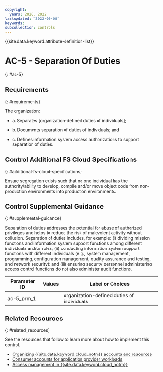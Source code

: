 ```yaml
---
copyright:
  years: 2020, 2022
lastupdated: "2022-09-08"
keywords: 
subcollection: controls
---
```


{{site.data.keyword.attribute-definition-list}}

# AC-5 - Separation Of Duties
{: #ac-5}

## Requirements
{: #requirements}

The organization:

- a. Separates [organization-defined duties of individuals];

- b. Documents separation of duties of individuals; and

- c. Defines information system access authorizations to support separation of duties.

## Control Additional FS Cloud Specifications
{: #additional-fs-cloud-specifications}

Ensure segregation exists such that no one individual has the authority/ability to develop, compile and/or move object code from non-production environments into production environments.

## Control Supplemental Guidance
{: #supplemental-guidance}

Separation of duties addresses the potential for abuse of authorized privileges and helps to reduce the risk of malevolent activity without collusion. Separation of duties includes, for example: (i) dividing mission functions and information system support functions among different individuals and/or roles; (ii) conducting information system support functions with different individuals (e.g., system management, programming, configuration management, quality assurance and testing, and network security); and (iii) ensuring security personnel administering access control functions do not also administer audit functions.

| Parameter ID | Values | Label or Choices |
|---|---|---|
| ac-5_prm_1 |  | organization-defined duties of individuals |


## Related Resources
{: #related_resources}

See the resources that follow to learn more about how to implement this control.

- [Organizing {{site.data.keyword.cloud_notm}} accounts and resources](/docs/framework-financial-services?topic=framework-financial-services-shared-account-organization)
- [Consumer accounts for application provider workloads](/docs/framework-financial-services?topic=framework-financial-services-shared-account-consumer)
- [Access management in {{site.data.keyword.cloud_notm}}](/docs/framework-financial-services?topic=framework-financial-services-shared-account-access-management)

